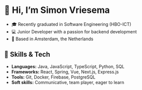 # 👋 Hi, I’m Simon Vriesema

- 🎓 Recently graduated in Software Engineering (HBO-ICT)  
- 💻 Junior Developer with a passion for backend development
- 📍 Based in Amsterdam, the Netherlands

## 🚀 Skills & Tech

- **Languages:** Java, JavaScript, TypeScript, Python, SQL
- **Frameworks:** React, Spring, Vue, Next.js, Express.js
- **Tools:** Git, Docker, Firebase, PostgreSQL
- **Soft skills:** Communicative, team player, eager to learn
